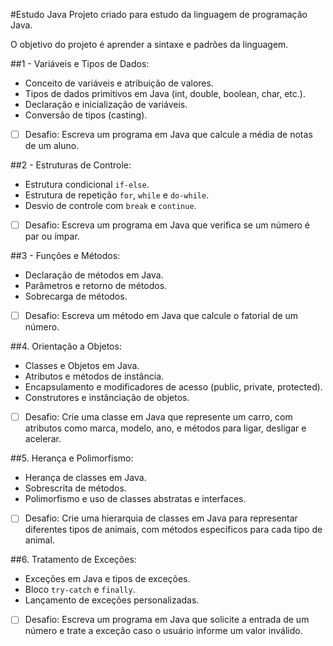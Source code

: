 #Estudo Java
Projeto criado para estudo da linguagem de programação Java.

O objetivo do projeto é aprender a sintaxe e padrões da linguagem.

##1 - Variáveis e Tipos de Dados:
   - Conceito de variáveis e atribuição de valores.
   - Tipos de dados primitivos em Java (int, double, boolean, char, etc.).
   - Declaração e inicialização de variáveis.
   - Conversão de tipos (casting).
   - [ ] Desafio: Escreva um programa em Java que calcule a média de notas de um aluno.
   
##2 - Estruturas de Controle:
   - Estrutura condicional `if-else`.
   - Estrutura de repetição `for`, `while` e `do-while`.
   - Desvio de controle com `break` e `continue`.
   - [ ] Desafio: Escreva um programa em Java que verifica se um número é par ou ímpar.
   
##3 - Funções e Métodos:
   - Declaração de métodos em Java.
   - Parâmetros e retorno de métodos.
   - Sobrecarga de métodos.
   - [ ] Desafio: Escreva um método em Java que calcule o fatorial de um número.
   
##4. Orientação a Objetos:
   - Classes e Objetos em Java.
   - Atributos e métodos de instância.
   - Encapsulamento e modificadores de acesso (public, private, protected).
   - Construtores e instânciação de objetos.
   - [ ] Desafio: Crie uma classe em Java que represente um carro, com atributos como marca, modelo, ano, e métodos para ligar, desligar e acelerar.
   
##5. Herança e Polimorfismo:
   - Herança de classes em Java.
   - Sobrescrita de métodos.
   - Polimorfismo e uso de classes abstratas e interfaces.
   - [ ] Desafio: Crie uma hierarquia de classes em Java para representar diferentes tipos de animais, com métodos específicos para cada tipo de animal.

##6. Tratamento de Exceções:
   - Exceções em Java e tipos de exceções.
   - Bloco `try-catch` e `finally`.
   - Lançamento de exceções personalizadas.
   - [ ] Desafio: Escreva um programa em Java que solicite a entrada de um número e trate a exceção caso o usuário informe um valor inválido.